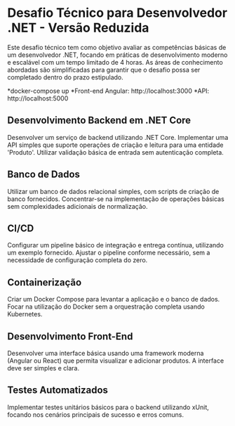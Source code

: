 
# Desafio Técnico para Desenvolvedor .NET - Versão Reduzida

Este desafio técnico tem como objetivo avaliar as competências básicas de um desenvolvedor .NET, focando em práticas de desenvolvimento moderno e escalável com um tempo limitado de 4 horas. As áreas de conhecimento abordadas são simplificadas para garantir que o desafio possa ser completado dentro do prazo estipulado.

*docker-compose up
*Front-end Angular: http://localhost:3000
*API: http://localhost:5000



## Desenvolvimento Backend em .NET Core

Desenvolver um serviço de backend utilizando .NET Core. Implementar uma API simples que suporte operações de criação e leitura para uma entidade 'Produto'. Utilizar validação básica de entrada sem autenticação completa.



## Banco de Dados

Utilizar um banco de dados relacional simples, com scripts de criação de banco fornecidos. Concentrar-se na implementação de operações básicas sem complexidades adicionais de normalização.



## CI/CD

Configurar um pipeline básico de integração e entrega contínua, utilizando um exemplo fornecido. Ajustar o pipeline conforme necessário, sem a necessidade de configuração completa do zero.



## Containerização

Criar um Docker Compose para levantar a aplicação e o banco de dados. Focar na utilização do Docker sem a orquestração completa usando Kubernetes.



## Desenvolvimento Front-End

Desenvolver uma interface básica usando uma framework moderna (Angular ou React) que permita visualizar e adicionar produtos. A interface deve ser simples e clara.



## Testes Automatizados

Implementar testes unitários básicos para o backend utilizando xUnit, focando nos cenários principais de sucesso e erros comuns.
